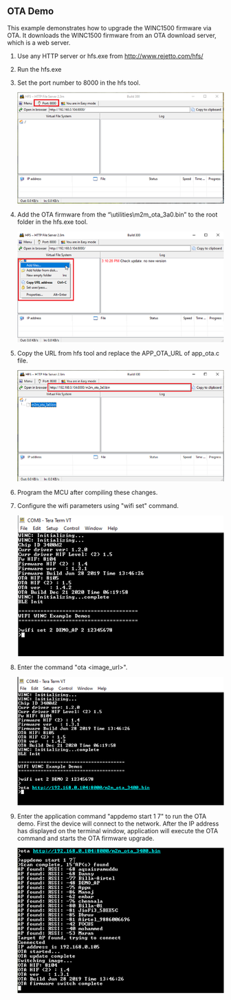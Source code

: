 

## OTA Demo<a name="otademo"></a>
This example demonstrates how to upgrade the WINC1500 firmware via OTA. It downloads the WINC1500 firmware from an OTA download server, which is a web server. 

1. Use any HTTP server or hfs.exe from http://www.rejetto.com/hfs/

2. Run the hfs.exe

3. Set the port number to 8000 in the hfs tool.

	![](images/hfs_set_port.png)

4. Add the OTA firmware from the “\utilities\m2m_ota_3a0.bin” to the root folder in the hfs.exe tool.

	![](images/hfs_add_file_path.png)	

5. Copy the URL from hfs tool and replace the APP_OTA_URL of app_ota.c file.

	![](images/hfs_copy_url.png)

6. Program the MCU after compiling these changes.

7. Configure the wifi parameters using "wifi set" command.

	![](images/ping_demo_config.png)

8. Enter the command "ota <image_url>". 

	![](images/ota_url.png)

9. Enter the application command "appdemo start 1 7" to run the OTA demo. First the device will connect to the network. After the IP address has displayed on the terminal window, application will execute the OTA command and starts the OTA firmware upgrade.

	![](images/ota_console.png)



